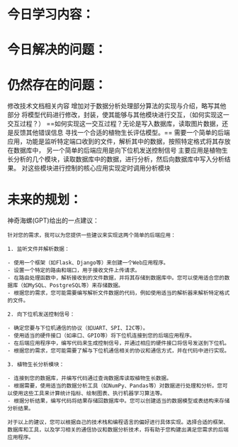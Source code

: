 # 今日学习内容：  
# 今日解决的问题： 

# 仍然存在的问题： 
修改技术文档相关内容[](obsidian://open?vault=study_note_logs&file=%E5%A4%96%E5%8C%85%E5%A4%A7%E8%B5%9B%2F%E6%8A%80%E6%9C%AF%E7%9B%B8%E5%85%B3%E4%BB%8B%E7%BB%8D%E6%96%87%E6%A1%A3)
增加对于数据分析处理部分算法的实现与介绍，略写其他部分
将模型代码进行修改，封装，使其能够与其他模块进行交互，（如何实现这一交互过程？）
==如何实现这一交互过程？无论是写入数据库，读取图片数据，还是反馈其他错误信息
寻找一个合适的植物生长评估模型。==
需要一个简单的后端应用，功能是监听特定端口收到的文件，解析其中的数据，按照特定格式将其存放在数据库中，
另一个简单的后端应用是向下位机发送控制信号
主要应用是植物生长分析的几个模块，读取数据库中的数据，进行分析，然后向数据库中写入分析结果。
对这些模块进行控制的核心应用实现定时调用分析模块
# 未来的规划：  
神奇海螺(GPT)给出的一点建议：
```
针对您的需求，我可以为您提供一些建议来实现这两个简单的后端应用：

1. 监听文件并解析数据：

- 使用一个框架（如Flask、Django等）来创建一个Web应用程序。
- 设置一个特定的路由和端口，用于接收文件上传请求。
- 在路由处理函数中，解析接收到的文件数据，并将其存储到数据库中。您可以使用适合您的数据库（如MySQL、PostgreSQL等）来存储数据。
- 根据您的需求，您可能需要编写解析文件数据的代码，例如使用适当的解析器来解析特定格式的文件。

2. 向下位机发送控制信号：

- 确定您要与下位机通信的协议（如UART、SPI、I2C等）。
- 使用适当的硬件接口（如串口、GPIO等）将下位机连接到您的后端应用程序。
- 在后端应用程序中，编写代码来生成控制信号，并通过相应的硬件接口将信号发送到下位机。
- 根据您的需求，您可能需要了解与下位机通信相关的协议和通信方式，并在代码中进行实现。

3. 植物生长分析模块：

- 连接到您的数据库，并编写代码通过查询数据库读取植物生长数据。
- 根据需要，使用适当的数据分析工具（如NumPy、Pandas等）对数据进行处理和分析。您可以使用这些工具来计算统计指标、绘制图表、执行机器学习算法等。
- 根据分析结果，编写代码将结果存储回数据库中。您可以创建适当的数据模型或表结构来存储分析结果。

对于以上的建议，您可以根据自己的技术栈和编程语言的偏好进行具体实现。选择合适的框架、数据库和工具，以及学习相关的通信协议和数据分析技术，将有助于您构建出满足您需求的后端应用程序。
```